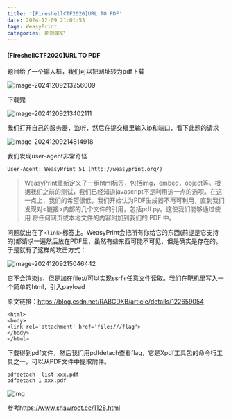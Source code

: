 ```yaml
---
title: '[FireshellCTF2020]URL TO PDF'
date: 2024-12-09 21:01:53
tags: WeasyPrint
categories: 刷题笔记
---
```


#### [FireshellCTF2020]URL TO PDF

题目给了一个输入框，我们可以把网址转为pdf下载

![image-20241209213256009](https://insey.oss-cn-shenzhen.aliyuncs.com/kin/202412092132165.png)

下载完

![image-20241209213402111](https://insey.oss-cn-shenzhen.aliyuncs.com/kin/202412092134140.png)

我们打开自己的服务器，监听，然后在提交框里输入ip和端口，看下此题的请求                                                                                                                                                                                                                                                                                                                                                                                                                                  

![image-20241209214814918](https://insey.oss-cn-shenzhen.aliyuncs.com/kin/202412092148961.png)

 

我们发现user-agent非常奇怪

```
User-Agent: WeasyPrint 51 (http://weasyprint.org/)
```

> WeasyPrint重新定义了一组html标签，包括img，embed，object等。根据我们之前的测试，我们已经知道javascript不是利用这一点的选项。在这一点上，我们的希望很低，我们开始认为PDF生成器不再可利用，直到我们发现对<链接>内部的几个文件的引用，包括pdf.py。这使我们能够通过使用 将任何网页或本地文件的内容附加到我们的 PDF 中。<link rel=attachment href="file:///root/secret.txt">
> 
>

问题就出在了`<link>`标签上。WeasyPrint会把所有你给它的东西(前提是它支持的)都请求一遍然后放在PDF里，虽然有些东西可能不可见，但是确实是存在的。于是就有了这样的攻击方式：

![image-20241209215046442](https://insey.oss-cn-shenzhen.aliyuncs.com/kin/202412092150476.png)

它不会渲染js，但是加在file://可以实现ssrf+任意文件读取。我们在靶机里写入一个简单的html，引入payload

原文链接：https://blog.csdn.net/RABCDXB/article/details/122659054

```
<html>
<body>
<link rel='attachment' href='file:///flag'>
</body>
</html>
```

下载得到pdf文件，然后我们用pdfdetach查看flag，它是Xpdf工具包的命令行工具之一，可以从PDF文件中提取附件。

```
pdfdetach -list xxx.pdf
pdfdetach 1 xxx.pdf
```

![img](https://s1.ax1x.com/2020/08/12/axrGhd.png)

参考https://www.shawroot.cc/1128.html
